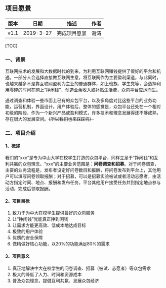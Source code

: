 ## 项目愿景

| 版本 |   日期    | 描述 |  作者   |
| :--: | :-------: | :--: | :-----: |
| v1.1 | 2019-3-27 | 完成项目愿景 | 谢涛 |

[TOC]

### 一、背景
互联网技术的发展和大数据时代的到来，为利用互联网赚钱提供了很好的平台和机遇。一部分人会选择直接做互联网生意，将互联网作为主要盈利渠道，与此同时，也越来越多不是靠互联网盈利为主业的普通群体，如上班族、学生党等，会选择利用零碎的时间在网上“挣闲钱”，创造业余收入或补贴生活费，众包平台应运而生。

通过调查和体验一些市面上已有的众包平台，以及多角度对比这些平台的业务功能，运营机制，界面设计，用户体验后，整体的感觉是，众包平台还处在一个相对初级的阶段，作为一个新兴产品或盈利模式，许多技术和理念发展得还不够成熟，存在很大的发展空间。~~（所以我们也来踩踩坑）~~

### 二、项目介绍

#### 1、概述
我们的“xxx”是专为中山大学在校学生打造的众包平台，同样立足于“挣闲钱”和互利共赢的众包理念。“xxx”的主要业务范围是：**问卷调查和招募**。对于问卷调查，主要的业务流程是，发布者设定好问卷数目和报酬，将问卷发布到平台上，其他用户可以填写问卷领取报酬；对于招募，可以是招募实验被试或者活动志愿者，由活动方指定时间、地点、报酬和发布任务，平台其他用户接受任务并到指定地点参与活动，完成后领取报酬。

#### 2、项目目标
1. 致力于为中大在校学生提供最好的众包服务
2. 让“挣闲钱”党能真正挣到闲钱
3. 让需求方能更高效、低成本地达成目标
4. 极致的用户体验
5. 优质的安全保障
6. 做精做好核心功能，以20%的功能满足80%的需求

#### 3、项目意义
1. 真正地解决中大在校学生的问卷调查、招募（被试、志愿者）等众包需求
2. 极大的降低了人力、时间和资源成本
3. 普及众包理念，提倡互利共赢，发展众包经济
